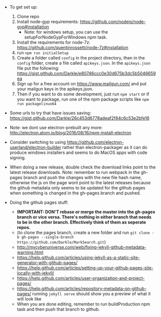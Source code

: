 * To get set up:
  1. Clone repo
  2. Install node-gyp requirements: https://github.com/nodejs/node-gyp#installation
      * Note: for windows setup, you can use the setupForNodeGypForWindows npm task.
  3. Install the requirements for node-7z: https://github.com/quentinrossetti/node-7z#installation
  4. run `npm run initialSetup`
  5. Create a folder called `config` in the project directory, then in the `config` folder, create a file called `apikeys.json`. In the `apikeys.json` file put the following: https://gist.github.com/Darkle/e80746ccc0e30d675b3dc5b5046659ea
  6. Sign up for a free account on https://www.mailgun.com/ and put your mailgun keys in the apikeys.json.
  7. Then if you want to do some development, just run `npm start` or if you want to package, run one of the npm package
  scripts like `npm run packagelinux64`

* Some urls to try that have issues saving: https://gist.github.com/Darkle/26c453d6778adeaf2f84c6c53e2bfe16

* Note: we dont use electron-prebuilt any more: http://electron.atom.io/blog/2016/08/16/npm-install-electron

* Consider switching to using https://github.com/electron-userland/electron-builder rather than electron-packager as it can do produce
  windows installers and seems to do MacOS apps with code signing.

* When doing a new release, double check the download links point to the latest release downloads. Note: remember to run webpack in the gh-pages branch and push the changes with the new file hash name, otherwise the js on the page wont point to the latest releases because the github metadata only seems to be updated for the github pages when something is changed in the gh-pages branch and pushed.

* Doing the github pages stuff:
  * **IMPORTANT: DON'T rebase or merge the master into the gh-pages branch or vice versa. There's nothing in either branch that needs to be in the other branch. Effectively think of them as seperate repos.**
  * (to clone the pages branch, create a new folder and run `git clone -b gh-pages --single-branch https://github.com/Darkle/MarkSearch.git`)
  * http://mycyberuniverse.com/web/fixing-jekyll-github-metadata-warning.html
  * https://help.github.com/articles/using-jekyll-as-a-static-site-generator-with-github-pages/
  * https://help.github.com/articles/setting-up-your-github-pages-site-locally-with-jekyll/
  * https://help.github.com/articles/user-organization-and-project-pages/
  * https://help.github.com/articles/repository-metadata-on-github-pages/
running `jekyll serve` should show you a preview of what it will look like
  * When you are done editing, remember to run buildProduction npm task and then push that branch to github.
